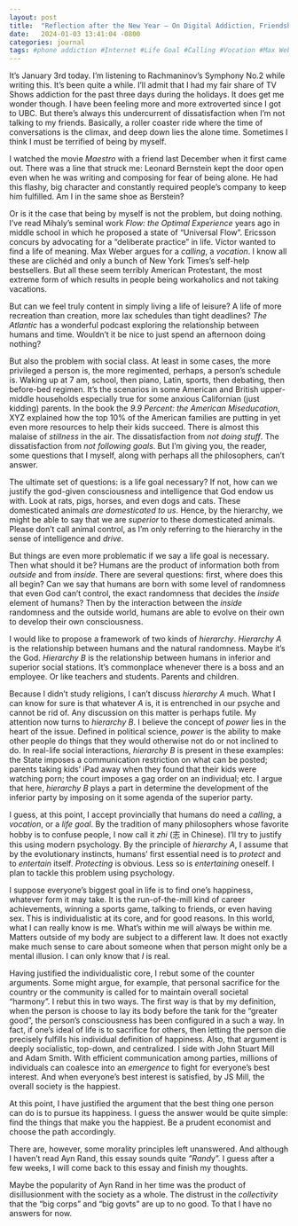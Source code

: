 ```yaml
---
layout: post
title:  "Reflection after the New Year — On Digital Addiction, Friendships, Life Goals, Music and More"
date:   2024-01-03 13:41:04 -0800
categories: journal
tags: #phone addiction #Internet #Life Goal #Calling #Vocation #Max Weber #Philosophy #Viktor Frankl #Flow #Mihaly Czikszentmihalyi #life 
---
```


It’s January 3rd today. I’m listening to Rachmaninov’s Symphony No.2 while writing this. It’s been quite a while. I’ll admit that I had my fair share of TV Shows addiction for the past three days during the holidays. It does get me wonder though. I have been feeling more and more extroverted since I got to UBC. But there’s always this undercurrent of dissatisfaction when I’m not talking to my friends. Basically, a roller coaster ride where the time of conversations is the climax, and deep down lies the alone time. Sometimes I think I must be terrified of being by myself.

I watched the movie *Maestro* with a friend last December when it first came out. There was a line that struck me: Leonard Bernstein kept the door open even when he was writing and composing for fear of being alone. He had this flashy, big character and constantly required people’s company to keep him fulfilled. Am I in the same shoe as Berstein?

Or is it the case that being by myself is not the problem, but doing nothing. I’ve read Mihaly’s seminal work *Flow: the Optimal Experience* years ago in middle school in which he proposed a state of “Universal Flow”. Ericsson concurs by advocating for a “deliberate practice” in life. Victor wanted to find a life of meaning. Max Weber argues for a *calling*, a *vocation*. I know all these are clichéd and only a bunch of New York Times’s self-help bestsellers. But all these seem terribly American Protestant, the most extreme form of which results in people being workaholics and not taking vacations.

But can we feel truly content in simply living a life of leisure? A life of more recreation than creation, more lax schedules than tight deadlines? *The Atlantic* has a wonderful podcast exploring the relationship between humans and time. Wouldn’t it be nice to just spend an afternoon doing nothing? 

But also the problem with social class. At least in some cases, the more privileged a person is, the more regimented, perhaps, a person’s schedule is. Waking up at 7 am, school, then piano, Latin, sports, then debating, then before-bed regimen. It’s the scenarios in some American and British upper-middle households especially true for some anxious Californian (just kidding) parents. In the book the *9.9 Percent: the American Miseducation*, XYZ explained how the top 10% of the American families are putting in yet even more resources to help their kids succeed. There is almost this malaise of *stillness* in the air. The dissatisfaction from *not doing stuff*. The dissatisfaction from *not following goals*. But I’m giving you, the reader, some questions that I myself, along with perhaps all the philosophers, can’t answer. 

The ultimate set of questions: is a life goal necessary? If not, how can we justify the god-given consciousness and intelligence that God endow us with. Look at rats, pigs, horses, and even dogs and cats. These domesticated animals *are domesticated to us*. Hence, by the hierarchy, we might be able to say that we are *superior* to these domesticated animals. Please don’t call animal control, as I’m only referring to the hierarchy in the sense of intelligence and *drive*.

But things are even more problematic if we say a life goal is necessary. Then what should it be? Humans are the product of information both from *outside* and from *inside*. There are several questions: first, where does this all begin? Can we say that humans are born with some level of randomness that even God can’t control, the exact randomness that decides the *inside* element of humans? Then by the interaction between the *inside* randomness and the outside world, humans are able to evolve on their own to develop their own consciousness.

I would like to propose a framework of two kinds of *hierarchy*. *Hierarchy A* is the relationship between humans and the natural randomness. Maybe it’s the God. *Hierarchy B* is the relationship between humans in inferior and superior social stations. It’s commonplace whenever there is a boss and an employee. Or like teachers and students. Parents and children.

Because I didn’t study religions, I can’t discuss *hierarchy A* much. What I can know for sure is that whatever *A* is, it is entrenched in our psyche and cannot be rid of. Any discussion on this matter is perhaps futile. My attention now turns to *hierarchy B*. I believe the concept of *power* lies in the heart of the issue. Defined in political science, *power* is the ability to make other people do things that they would otherwise not do or not inclined to do. In real-life social interactions, *hierarchy B* is present in these examples: the State imposes a communication restriction on what can be posted; parents taking kids’ iPad away when they found that their kids were watching porn; the court imposes a gag order on an individual; etc. I argue that here, *hierarchy B* plays a part in determine the development of the inferior party by imposing on it some agenda of the superior party.

I guess, at this point, I accept provincially that humans do need a *calling*, a *vocation*, or a *life goal*. By the tradition of many philosophers whose favorite hobby is to confuse people, I now call it *zhi* (志 in Chinese). I’ll try to justify this using modern psychology. By the principle of *hierarchy A*, I assume that by the evolutionary instincts, humans’ first essential need is to *protect* and to *entertain* itself. *Protecting* is obvious. Less so is *entertaining* oneself. I plan to tackle this problem using psychology.

I suppose everyone’s biggest goal in life is to find one’s happiness, whatever form it may take. It is the run-of-the-mill kind of career achievements, winning a sports game, talking to friends, or even having sex. This is individualistic at its core, and for good reasons. In this world, what I can really know is me. What’s within me will always be within me. Matters outside of my body are subject to a different law. It does not exactly make much sense to care about someone when that person might only be a mental illusion. I can only know that *I* is real.

Having justified the individualistic core, I rebut some of the counter arguments. Some might argue, for example, that personal sacrifice for the country or the community is called for to maintain overall societal “harmony”.  I rebut this in two ways. The first way is that by my definition, when the person is choose to lay its body before the tank for the “greater good”, the person’s consciousness has been configured in a such a way. In fact, if one’s ideal of life is to sacrifice for others, then letting the person die precisely fulfills his individual definition of happiness. Also, that argument is deeply socialistic, top-down, and centralized. I side with John Stuart Mill and Adam Smith. With efficient communication among parties, millions of individuals can coalesce into an *emergence* to fight for everyone’s best interest. And when everyone’s best interest is satisfied, by JS Mill, the overall society is the happiest.

At this point, I have justified the argument that the best thing one person can do is to pursue its happiness. I guess the answer would be quite simple: find the things that make you the happiest. Be a prudent economist and choose the path accordingly.

There are, however, some morality principles left unanswered. And although I haven’t read Ayn Rand, this essay sounds quite *”Rand*y”. I guess after a few weeks, I will come back to this essay and finish my thoughts.

Maybe the popularity of Ayn Rand in her time was the product of disillusionment with the society as a whole. The distrust in the *collectivity* that the “big corps” and “big govts” are up to no good. To that I have no answers for now.
